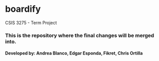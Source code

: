 # boardify
CSIS 3275 - Term  Project

### This is the repository where the final changes will be merged into.

#### Developed by: Andrea Blanco, Edgar Esponda, Fikret, Chris Ortilla
